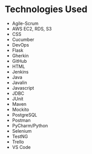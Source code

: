 # Technologies Used
- Agile-Scrum
- AWS EC2, RDS, S3
- CSS
- Cucumber
- DevOps
- Flask
- Gherkin
- GitHub
- HTML
- Jenkins
- Java
- Javalin
- Javascript
- JDBC
- JUnit
- Maven
- Mockito
- PostgreSQL
- Postman
- PyCharm/Python
- Selenium
- TestNG
- Trello
- VS Code
